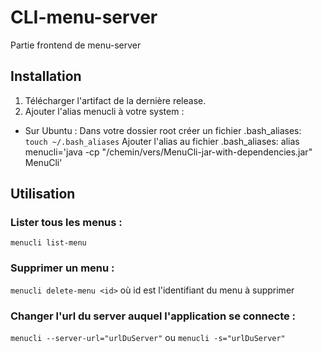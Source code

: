 # CLI-menu-server

Partie frontend de menu-server

## Installation

1. Télécharger l'artifact de la dernière release.
2. Ajouter l'alias menucli à votre system :
- Sur Ubuntu :
Dans votre dossier root créer un fichier .bash_aliases:
`touch ~/.bash_aliases`
Ajouter l'alias au fichier .bash_aliases:
alias menucli='java -cp "/chemin/vers/MenuCli-jar-with-dependencies.jar" MenuCli'

## Utilisation

### Lister tous les menus :
`menucli list-menu`

### Supprimer un menu :
`menucli delete-menu <id>`
où id est l'identifiant du menu à supprimer

### Changer l'url du server auquel l'application se connecte :
`menucli --server-url="urlDuServer"`
ou
`menucli -s="urlDuServer"`